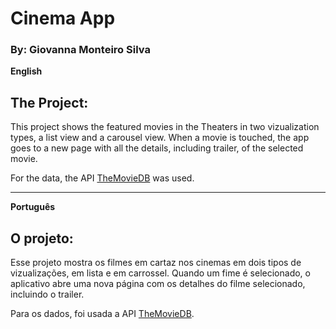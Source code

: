 # Cinema App
### By: Giovanna Monteiro Silva


**English**


## The Project:
This project shows the featured movies in the Theaters in two vizualization types, a list view and a carousel view. When a movie is touched, the app goes to a new page with all the details, including trailer, of the selected movie.

For the data, the API [TheMovieDB](https://developers.themoviedb.org/3/getting-started/introduction) was used.


***


**Português**


## O projeto:
Esse projeto mostra os filmes em cartaz nos cinemas em dois tipos de vizualizações, em lista e em carrossel. Quando um fime é selecionado, o aplicativo abre uma nova página com os detalhes do filme selecionado, incluindo o trailer.

Para os dados, foi usada a API [TheMovieDB](https://developers.themoviedb.org/3/getting-started/introduction).

